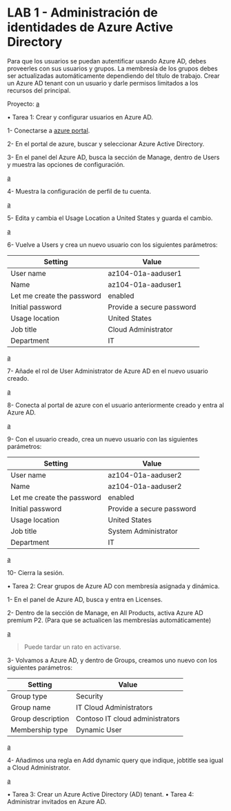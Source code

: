 # LAB 1 - Administración de identidades de Azure Active Directory

Para que los usuarios se puedan autentificar usando Azure AD, debes proveerles con sus usuarios y grupos. La membresía de los grupos debes ser actualizadas automáticamente dependiendo del título de trabajo. Crear un Azure AD tenant con un usuario y darle permisos limitados a los recursos del principal.

Proyecto: [a](./img/99.png)

• Tarea 1: Crear y configurar usuarios en Azure AD.

1- Conectarse a [azure portal](https://portal.azure.com/?l=en.en-us#home).

2- En el portal de azure, buscar y seleccionar Azure Active Directory.

3- En el panel del Azure AD, busca la sección de Manage, dentro de Users y muestra las opciones de configuración.

[a](./img/98.png)

4- Muestra la configuración de perfil de tu cuenta.

[a](./img/97.png)

5- Edita y cambia el Usage Location a United States y guarda el cambio.

[a](./img/96.png)

6- Vuelve a Users y crea un nuevo usuario con los siguientes parámetros:

| Setting                    | Value                     |
|----------------------------|---------------------------|
| User name                  | az104-01a-aaduser1        |
| Name                       | az104-01a-aaduser1        |
| Let me create the password | enabled                   |
| Initial password           | Provide a secure password |
| Usage location             | United States             |
| Job title                  | Cloud Administrator       |
| Department                 | IT                        |

[a](./img/95.png)

7- Añade el rol de User Administrator de Azure AD en el nuevo usuario creado.

[a](./img/94.png)

8- Conecta al portal de azure con el usuario anteriormente creado y entra al Azure AD.

[a](./img/93.png)

9- Con el usuario creado, crea un nuevo usuario con las siguientes parámetros:

| Setting                    | Value                     |
|----------------------------|---------------------------|
| User name                  | az104-01a-aaduser2        |
| Name                       | az104-01a-aaduser2        |
| Let me create the password | enabled                   |
| Initial password           | Provide a secure password |
| Usage location             | United States             |
| Job title                  | System Administrator      |
| Department                 | IT                        |

[a](./img/92.png)

10- Cierra la sesión.

• Tarea 2: Crear grupos de Azure AD con membresía asignada y dinámica.

1- En el panel de Azure AD, busca y entra en Licenses.

2- Dentro de la sección de Manage, en All Products, activa Azure AD premium P2. (Para que se actualicen las membresías automáticamente)

[a](./img/91.png)

> Puede tardar un rato en activarse.

3- Volvamos a Azure AD, y dentro de Groups, creamos uno nuevo con los siguientes parámetros:

| Setting           | Value                           |
|-------------------|---------------------------------|
| Group type        | Security                        |
| Group name        | IT Cloud Administrators         |
| Group description | Contoso IT cloud administrators |
| Membership type   | Dynamic User                    |

[a](./img/90.png)

4- Añadimos una regla en Add dynamic query que indique, jobtitle sea igual a Cloud Administrator.

[a](./img/89.png)

• Tarea 3: Crear un Azure Active Directory (AD) tenant.
• Tarea 4: Administrar invitados en Azure AD.


